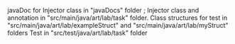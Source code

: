 javaDoc for Injector class in "javaDocs" folder ; Injector class and annotation in "src/main/java/art/lab/task" folder. 
Class structures for test in "src/main/java/art/lab/exampleStruct" and "src/main/java/art/lab/myStruct" folders
Test in "src/test/java/art/lab/task" folder
